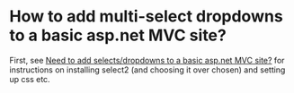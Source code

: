 ﻿# How to add multi-select dropdowns to a basic asp.net MVC site?

First, see [Need to add selects/dropdowns to a basic asp.net MVC site?](select_dropdowns.md) for instructions on installing select2 (and choosing it over chosen) and setting up css etc.